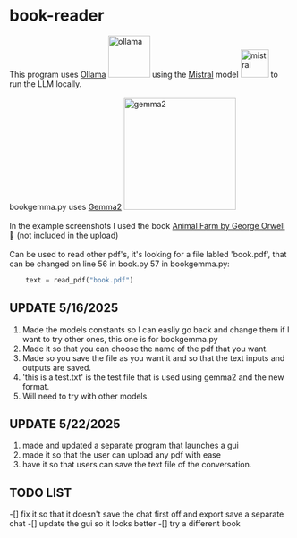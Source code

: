 # book-reader
This program uses [Ollama](https://ollama.com/) <img src="https://ollama.com/public/ollama.png" alt="ollama" height="75"> using the [Mistral](https://ollama.com/library/mistral-small3.1) model <img src= "https://ollama.com/assets/library/mistral-small3.1/88f81c26-7028-4f08-b906-92b873d5536e" alt="mistral" height="50"> to run the LLM locally. 
<br>
<br>
bookgemma.py uses [Gemma2](https://ollama.com/library/gemma2) <img src="https://ollama.com/assets/library/gemma2/58a4be20-b402-4dfa-8f1d-05d820f1204f" alt="gemma2" width="200">
<br>
<br>
In the example screenshots I used the book [Animal Farm by George Orwell](https://en.wikipedia.org/wiki/Animal_Farm)  :pig: (not included in the upload)
<br>
<br>
Can be used to read other pdf's, it's looking for a file labled 'book.pdf', that can be changed on line 56 in book.py 57 in bookgemma.py: 
```python
    text = read_pdf("book.pdf")
```

## UPDATE 5/16/2025

1. Made the models constants so I can easliy go back and change them if I want to try other ones, this one is for bookgemma.py
2. Made it so that you can choose the name of the pdf that you want.
3. Made so you save the file as you want it and so that the text inputs and outputs are saved.
4. 'this is a test.txt' is the test file that is used using gemma2 and the new format.
5. Will need to try with other models. 


## UPDATE 5/22/2025

1. made and updated a separate program that launches a gui 
2. made it so that the user can upload any pdf with ease
3. have it so that users can save the text file of the conversation.

## TODO LIST
-[] fix it so that it doesn't save the chat first off and export save a separate chat
-[] update the gui so it looks better
-[] try a different book